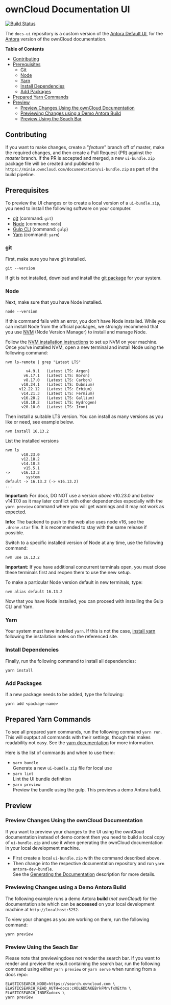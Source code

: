 # ownCloud Documentation UI

[![Build Status](http://drone.owncloud.com/api/badges/owncloud/docs-ui/status.svg)](http://drone.owncloud.com/owncloud/docs-ui)

[link-antora-default-ui]: https://gitlab.com/antora/antora-ui-default
[link-antora]: https://antora.org
[link-ui_bundle.zip]: https://minio.owncloud.com/documentation/ui-bundle.zip
[link-readme]: https://github.com/owncloud/docs
[link-git]: https://git-scm.com
[link-node]: https://nodejs.org
[link-gulp-cli]: http://gulpjs.com
[link-yarn]: https://yarnpkg.com
[link-git-package]: https://git-scm.com/downloads
[link-nvm]: https://github.com/creationix/nvm
[link-nvm-installation-instructions]: https://github.com/creationix/nvm#installation
[link-preview]: https://github.com/owncloud/docs/blob/master/docs/build-the-docs.md#viewing-the-html-documentation

The `docs-ui` repository is a custom version of the [Antora Default UI][link-antora-default-ui], for the [Antora][link-antora] version of the ownCloud documentation.

**Table of Contents**

* [Contributing](#contributing)
* [Prerequisites](#prerequisites)
   * [Git](#git)
   * [Node](#node)
   * [Yarn](#yarn)
   * [Install Dependencies](#install-dependencies)
   * [Add Packages](#add-packages)
* [Prepared Yarn Commands](#prepared-yarn-commands)
* [Preview](#preview)
   * [Preview Changes Using the ownCloud Documentation](#preview-changes-using-the-owncloud-documentation)
   * [Previewing Changes using a Demo Antora Build](#previewing-changes-using-a-demo-antora-build)
   * [Preview Using the Seach Bar](#preview-using-the-seach-bar)

## Contributing

If you want to make changes, create a "_feature_" branch off of master, make the required changes, and then create a Pull Request (PR) against the _master_ branch.
If the PR is accepted and merged, a new `ui-bundle.zip` package file will be created and published to `https://minio.owncloud.com/documentation/ui-bundle.zip` as part of the build pipeline.

## Prerequisites

To preview the UI changes or to create a local version of a `ui-bundle.zip`, you need to install the following software on your computer.

- [git][link-git] (command: `git`)
- [Node][link-node] (command: `node`)
- [Gulp CLI][link-gulp-cli] (command: `gulp`)
- [Yarn][link-yarn] (command: `yarn`)

### git

First, make sure you have git installed.

```Shell
git --version
```

If git is not installed, download and install the [git package][link-git-package] for your system.

### Node

Next, make sure that you have Node installed.

```Shell
node --version
```

If this command fails with an error, you don't have Node installed.
While you can install Node from the official packages, we strongly recommend that you use [NVM][link-nvm] (Node Version Manager) to install and manage Node.

Follow the [NVM installation instructions][link-nvm-installation-instructions] to set up NVM on your machine.
Once you've installed NVM, open a new terminal and install Node using the following command:

```consle
nvm ls-remote | grep "Latest LTS"

         v4.9.1   (Latest LTS: Argon)
        v6.17.1   (Latest LTS: Boron)
        v8.17.0   (Latest LTS: Carbon)
       v10.24.1   (Latest LTS: Dubnium)
      v12.22.12   (Latest LTS: Erbium)
       v14.21.3   (Latest LTS: Fermium)
       v16.20.2   (Latest LTS: Gallium)
       v18.18.2   (Latest LTS: Hydrogen)
       v20.10.0   (Latest LTS: Iron)
```

Then install a suitable LTS version. You can install as many versions as you like or need, see example below.

```consle
nvm install 16.13.2
```

List the installed versions

```consle
nvm ls
       v10.23.0
       v12.18.2
       v14.18.3
        v15.5.1
->     v16.13.2
         system
default -> 16.13.2 (-> v16.13.2)
...
```

**Important:** For docs, DO NOT use a version _above_ v10.23.0 and _below_ v14.17.0 as it may later conflict with other dependencies especially with the `yarn preview` command where you will get warnings and it may not work as expected.

**Info:** The backend to push to the web also uses node v16, see the `.drone.star` file. It is recommended to stay with the same release if possible.

Switch to a specific installed version of Node at any time, use the following command:

```consle
nvm use 16.13.2
```

**Important:** If you have additional concurrent terminals open, you must close these terminals first and reopen them to use the new setup.

To make a particular Node version default in new terminals, type:

```consle
nvm alias default 16.13.2
```

Now that you have Node installed, you can proceed with installing the Gulp CLI and Yarn.

### Yarn

Your system must have installed `yarn`. If this is not the case,
[install yarn](https://yarnpkg.com/lang/en/docs/install) following the installation
notes on the referenced site.

### Install Dependencies

Finally, run the following command to install all dependencies:

```Shell
yarn install
```

### Add Packages

If a new package needs to be added, type the following:

```Shell
yarn add <package-name>
```

## Prepared Yarn Commands

To see all prepared yarn commands, run the following command `yarn run`. This will ouptput all commands with their settings, though this makes readability not easy. See the [yarn documentation](https://yarnpkg.com/lang/en/docs/cli/run/) for more information.

Here is the list of commands and when to use them:

* `yarn bundle`  
Generate a new `ui-bundle.zip` file for local use
* `yarn lint`  
Lint the UI bundle definition
* `yarn preview`  
Preview the bundle using the gulp. This previews a demo Antora build.

## Preview

### Preview Changes Using the ownCloud Documentation

If you want to preview your changes to the UI using the ownCloud documentation instead of demo content then you need to build a local copy of `ui-bundle.zip` and use it when generating the ownCloud documentation in your local development machine.

* First create a local `ui-bundle.zip` with the command described above.
* Then change into the respective documentation repository and run `yarn antora-dev-bundle`.  
See the [Generating the Documentation](https://github.com/owncloud/docs#generating-the-documentation) description for more details.

### Previewing Changes using a Demo Antora Build

The following example runs a demo Antora **build** (_not ownCloud_) for the documentation site which can be **accessed** on your local development machine at `http://localhost:5252`.

To view your changes as you are working on them, run the following command:

```console
yarn preview
```

### Preview Using the Seach Bar

Please note that previewingdoes not render the search bar. If you want to render and preview the result containing the search bar, run the following command using either `yarn preview` or `yarn serve` when running from a docs repo:

```console
ELASTICSEARCH_NODE=https://search.owncloud.com \
ELASTICSEARCH_READ_AUTH=docs:cADL6DDAKEBrkFMrvfxXEtYm \
ELASTICSEARCH_INDEX=docs \
yarn preview
```

